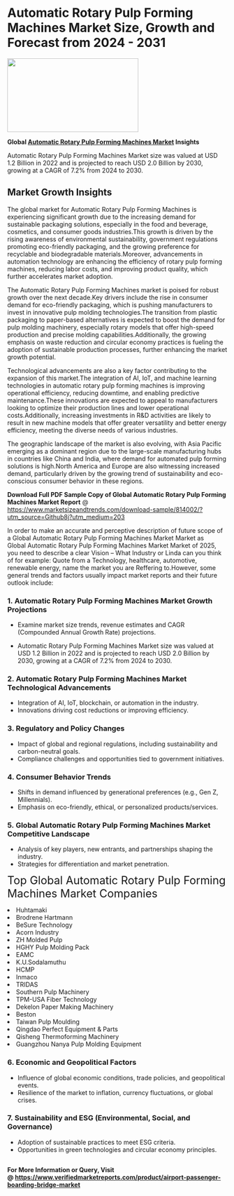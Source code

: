 <H1>Automatic Rotary Pulp Forming Machines Market Size, Growth and Forecast from 2024 - 2031</H1><img class="aligncenter size-medium wp-image-584254" src="https://thirdeyenews.in/wp-content/uploads/2024/09/Global-Market-Research-300x168.jpeg" alt="" width="300" height="168" /><p><strong>Global&nbsp;<a href="https://www.marketsizeandtrends.com/download-sample/814002/?utm_source=Github8j?utm_medium=203">Automatic Rotary Pulp Forming Machines Market</a> Insights</strong></p><p>Automatic Rotary Pulp Forming Machines Market size was valued at USD 1.2 Billion in 2022 and is projected to reach USD 2.0 Billion by 2030, growing at a CAGR of 7.2% from 2024 to 2030.</p><p><h2>Market Growth Insights</h2> <p>The global market for Automatic Rotary Pulp Forming Machines is experiencing significant growth due to the increasing demand for sustainable packaging solutions, especially in the food and beverage, cosmetics, and consumer goods industries.This growth is driven by the rising awareness of environmental sustainability, government regulations promoting eco-friendly packaging, and the growing preference for recyclable and biodegradable materials.Moreover, advancements in automation technology are enhancing the efficiency of rotary pulp forming machines, reducing labor costs, and improving product quality, which further accelerates market adoption.</p> <p>The Automatic Rotary Pulp Forming Machines market is poised for robust growth over the next decade.Key drivers include the rise in consumer demand for eco-friendly packaging, which is pushing manufacturers to invest in innovative pulp molding technologies.The transition from plastic packaging to paper-based alternatives is expected to boost the demand for pulp molding machinery, especially rotary models that offer high-speed production and precise molding capabilities.Additionally, the growing emphasis on waste reduction and circular economy practices is fueling the adoption of sustainable production processes, further enhancing the market growth potential.</p> <p>Technological advancements are also a key factor contributing to the expansion of this market.The integration of AI, IoT, and machine learning technologies in automatic rotary pulp forming machines is improving operational efficiency, reducing downtime, and enabling predictive maintenance.These innovations are expected to appeal to manufacturers looking to optimize their production lines and lower operational costs.Additionally, increasing investments in R&D activities are likely to result in new machine models that offer greater versatility and better energy efficiency, meeting the diverse needs of various industries.</p> <p>The geographic landscape of the market is also evolving, with Asia Pacific emerging as a dominant region due to the large-scale manufacturing hubs in countries like China and India, where demand for automated pulp forming solutions is high.North America and Europe are also witnessing increased demand, particularly driven by the growing trend of sustainability and eco-conscious consumer behavior in these regions.</p> <p><span class=""><strong>Download Full PDF Sample Copy of Global Automatic Rotary Pulp Forming Machines Market Report</strong> @ <a href="https://www.marketsizeandtrends.com/download-sample/814002/?utm_source=Github8j?utm_medium=203" target="_blank">https://www.marketsizeandtrends.com/download-sample/814002/?utm_source=Github8j?utm_medium=203</a></span></p><p>In order to make an accurate and perceptive description of future scope of a Global&nbsp;Automatic Rotary Pulp Forming Machines Market Market as Global&nbsp;Automatic Rotary Pulp Forming Machines Market Market of 2025, you need to describe a clear Vision &ndash; What Industry or Linda can you think of for example: Quote from a Technology, healthcare, automotive, renewable energy, name the market you are Reffering to.However, some general trends and factors usually impact market reports and their future outlook include:</p><h3>1.&nbsp;<strong>Automatic Rotary Pulp Forming Machines Market Growth Projections</strong></h3><ul><li>Examine market size trends, revenue estimates and CAGR (Compounded Annual Growth Rate) projections.</li><li><p>Automatic Rotary Pulp Forming Machines Market size was valued at USD 1.2 Billion in 2022 and is projected to reach USD 2.0 Billion by 2030, growing at a CAGR of 7.2% from 2024 to 2030.</p></li></ul><h3>2.&nbsp;<strong>Automatic Rotary Pulp Forming Machines Market Technological Advancements</strong></h3><ul><li>Integration of AI, IoT, blockchain, or automation in the industry.</li><li>Innovations driving cost reductions or improving efficiency.</li></ul><h3>3.&nbsp;<strong>Regulatory and Policy Changes</strong></h3><ul><li>Impact of global and regional regulations, including sustainability and carbon-neutral goals.</li><li>Compliance challenges and opportunities tied to government initiatives.</li></ul><h3>4.&nbsp;<strong>Consumer Behavior Trends</strong></h3><ul><li>Shifts in demand influenced by generational preferences (e.g., Gen Z, Millennials).</li><li>Emphasis on eco-friendly, ethical, or personalized products/services.</li></ul><h3>5.&nbsp;<strong>Global Automatic Rotary Pulp Forming Machines Market Competitive Landscape</strong></h3><ul><li>Analysis of key players, new entrants, and partnerships shaping the industry.</li><li>Strategies for differentiation and market penetration.</li></ul><p data-pm-slice="1 1 []"><span style="color: inherit; font-family: inherit; font-size: 25px;">Top Global Automatic Rotary Pulp Forming Machines Market Companies</span></p><div class="" data-test-id=""><p><li>Huhtamaki</li><li> Brodrene Hartmann</li><li> BeSure Technology</li><li> Acorn Industry</li><li> ZH Molded Pulp</li><li> HGHY Pulp Molding Pack</li><li> EAMC</li><li> K.U.Sodalamuthu</li><li> HCMP</li><li> Inmaco</li><li> TRIDAS</li><li> Southern Pulp Machinery</li><li> TPM-USA Fiber Technology</li><li> Dekelon Paper Making Machinery</li><li> Beston</li><li> Taiwan Pulp Moulding</li><li> Qingdao Perfect Equipment & Parts</li><li> Qisheng Thermoforming Machinery</li><li> Guangzhou Nanya Pulp Molding Equipment</li></p></div><h3>6.&nbsp;<strong>Economic and Geopolitical Factors</strong></h3><ul><li>Influence of global economic conditions, trade policies, and geopolitical events.</li><li>Resilience of the market to inflation, currency fluctuations, or global crises.</li></ul><h3>7.&nbsp;<strong>Sustainability and ESG (Environmental, Social, and Governance)</strong></h3><ul><li>Adoption of sustainable practices to meet ESG criteria.</li><li>Opportunities in green technologies and circular economy principles.</li></ul><h2><strong style="font-size: 14px;">For More Information or Query, Visit @&nbsp;</strong><a style="background-color: #ffffff; font-size: 14px;" href="https://www.marketsizeandtrends.com/report/automatic-rotary-pulp-forming-machines-market/" target="_blank">https://www.verifiedmarketreports.com/product/airport-passenger-boarding-bridge-market</a></h2>